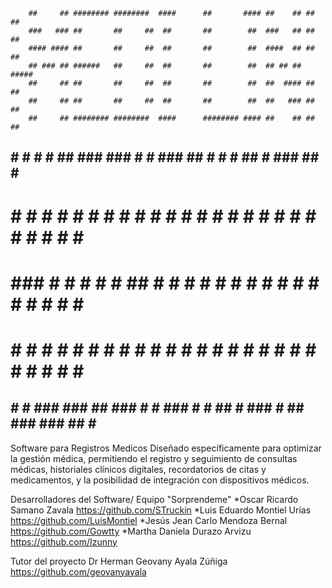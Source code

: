         ##     ## ######## ########  ####      ##       #### ##    ## ##    ## 
        ###   ### ##       ##     ##  ##       ##        ##  ###   ## ##   ##  
        #### #### ##       ##     ##  ##       ##        ##  ####  ## ##  ##   
        ## ### ## ######   ##     ##  ##       ##        ##  ## ## ## #####    
        ##     ## ##       ##     ##  ##       ##        ##  ##  #### ##  ##   
        ##     ## ##       ##     ##  ##       ##        ##  ##   ### ##   ##  
        ##     ## ######## ########  ####      ######## #### ##    ## ##    ## 
                                                                                        
 ##  #  #   # # ##      ### ###     # # ###      ##  #  #    #       ## #   ###  ## # # 
#   # # #   # # # #     #   # #     # # # #     #   # # #   # #     #   #    #  #   # # 
 #  ### #   # # # #     ##  # #     # # # #      #  # # #   # #     #   #    #  #   ##  
  # # # #   # # # #     #   # #     # # # #       # # # #   # #     #   #    #  #   # # 
##  # # ### ### ##      ### # #     ### # #     ##   #  ###  #       ## ### ###  ## # # 


Software para Registros Medicos
Diseñado específicamente para optimizar la gestión médica, permitiendo el registro y seguimiento de consultas médicas, historiales clínicos digitales, recordatorios de citas y medicamentos, y la posibilidad de integración con dispositivos médicos.

Desarrolladores del Software/ Equipo "Sorprendeme"
*Oscar Ricardo Samano Zavala        https://github.com/STruckin
*Luis Eduardo Montiel Urías         https://github.com/LuisMontiel
*Jesús Jean Carlo Mendoza Bernal    https://github.com/Gowtty
*Martha Daniela Durazo Arvizu       https://github.com/Izunny

Tutor del proyecto
Dr Herman Geovany Ayala Zúñiga      https://github.com/geovanyayala 